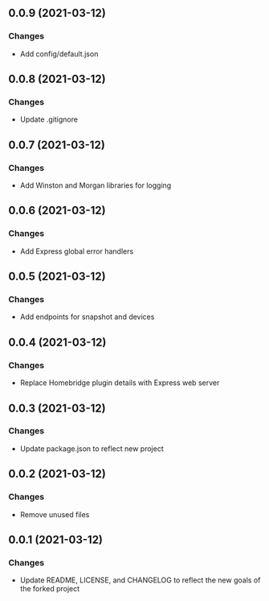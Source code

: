 ## 0.0.9 (2021-03-12)
### Changes
- Add config/default.json

## 0.0.8 (2021-03-12)
### Changes
- Update .gitignore

## 0.0.7 (2021-03-12)
### Changes
- Add Winston and Morgan libraries for logging

## 0.0.6 (2021-03-12)
### Changes
- Add Express global error handlers

## 0.0.5 (2021-03-12)
### Changes
- Add endpoints for snapshot and devices

## 0.0.4 (2021-03-12)
### Changes
- Replace Homebridge plugin details with Express web server

## 0.0.3 (2021-03-12)
### Changes
- Update package.json to reflect new project

## 0.0.2 (2021-03-12)
### Changes
- Remove unused files

## 0.0.1 (2021-03-12)
### Changes
- Update README, LICENSE, and CHANGELOG to reflect the new goals of the forked project
